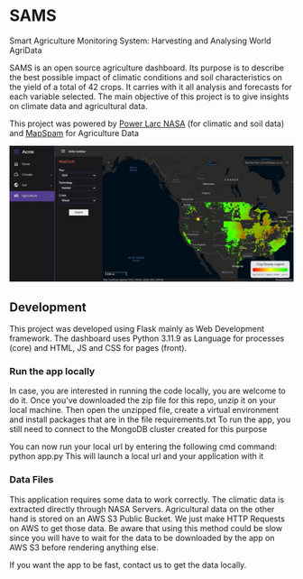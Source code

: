 # SAMS
Smart Agriculture Monitoring System: Harvesting and Analysing World AgriData

SAMS is an open source agriculture dashboard. Its purpose is to describe the best possible impact of climatic conditions and soil characteristics on the yield of a total of 42 crops. It carries with it all analysis and forecasts for each variable selected. The main objective of this project is to give insights on climate data and agricultural data.

This project was powered by [Power Larc NASA](https://power.larc.nasa.gov/) (for climatic and soil data) and [MapSpam](https://mapspam.info/) for Agriculture Data


![Visuals of the application](./static/img/img.jpeg)


## Development

This project was developed using Flask mainly as Web Development framework. The dashboard uses Python 3.11.9 as Language for processes (core) and HTML, JS and CSS for pages (front).

### Run the app locally

In case, you are interested in running the code locally, you are welcome to do it. Once you've downloaded the zip file for this repo, unzip it on your local machine. Then open the unzipped file, create a virtual environment and install packages that are in the file requirements.txt
To run the app, you still need to connect to the MongoDB cluster created for this purpose

You can now run your local url by entering the following cmd command: python app.py
This will launch a local url and your application with it

### Data Files

This application requires some data to work correctly. The climatic data is extracted directly through NASA Servers. Agricultural data on the other hand is stored on an AWS S3 Public Bucket. We just make HTTP Requests on AWS to get those data. Be aware that using this method could be slow since you will have to wait for the data to be downloaded by the app on AWS S3 before rendering anything else.

If you want the app to be fast, contact us to get the data locally.



